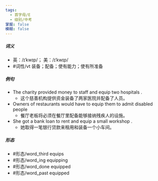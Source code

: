```yaml
---
tags:
  - 首字母/E
  - 级别/中考
掌握: false
模糊: false
---
```

##### 词义
- 英：/ɪˈkwɪp/； 美：/ɪˈkwɪp/
- #词性/vt  装备；配备；使有能力；使有所准备
##### 例句
- The charity provided money to staff and equip two hospitals .
	- 这个慈善机构提供资金装备了两家医院并配备了人员。
- Owners of restaurants would have to equip them to admit disabled people
	- 餐厅老板将必须在餐厅里配备能够接纳残疾人的设施。
- She got a bank loan to rent and equip a small workshop .
	- 她取得一笔银行贷款来租用和装备一个小车间。
##### 形态
- #形态/word_third equips
- #形态/word_ing equipping
- #形态/word_done equipped
- #形态/word_past equipped
